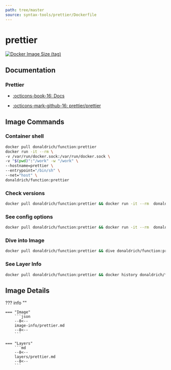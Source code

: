 ```yaml
---
path: tree/master
source: syntax-tools/prettier/Dockerfile
---
```


# prettier

[![Docker Image Size (tag)](https://img.shields.io/docker/image-size/donaldrich/function/prettier?color=blue&label=donaldrich/function:prettier&logo=docker&style=flat-square)](https://hub.docker.com/r/donaldrich/function/prettier)

## Documentation

### Prettier

- [:octicons-book-16: Docs](https://prettier.io)

- [:octicons-mark-github-16: prettier/prettier](https://github.com/prettier/prettier)

## Image Commands

### Container shell

```sh
docker pull donaldrich/function:prettier
docker run -it --rm \
-v /var/run/docker.sock:/var/run/docker.sock \
-v "$(pwd)":"/work" -w "/work" \
--hostname=prettier \
--entrypoint="/bin/sh" \
--net="host" \
donaldrich/function:prettier
```

### Check versions

```sh
docker pull donaldrich/function:prettier && docker run -it --rm  donaldrich/function:prettier validate
```

### See config options

```sh
docker pull donaldrich/function:prettier && docker run -it --rm  donaldrich/function:prettier help
```

### Dive into Image

```sh
docker pull donaldrich/function:prettier && dive donaldrich/function:prettier
```

### See Layer Info

```sh
docker pull donaldrich/function:prettier && docker history donaldrich/function:prettier
```

## Image Details

??? info ""

    === "Image"
        ```json
        --8<--
        image-info/prettier.md
        --8<--
        ```

    === "Layers"
        ```md
        --8<--
        layers/prettier.md
        --8<--
        ```
